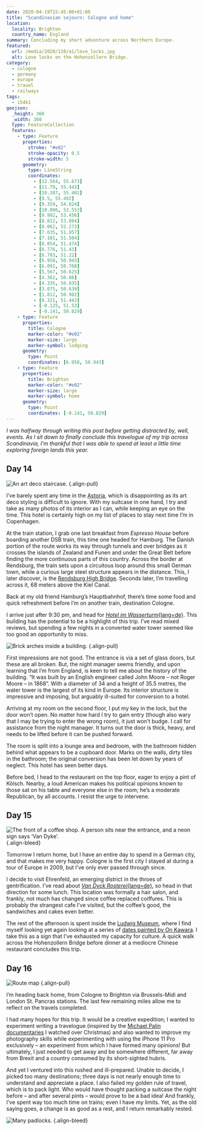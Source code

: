 ```yaml
---
date: 2020-04-19T15:45:00+01:00
title: "Scandinavian sojourn: Cologne and home"
location:
  locality: Brighton
  country_name: England
summary: Concluding my short adventure across Northern Europe.
featured:
  url: /media/2020/110/a1/love_locks.jpg
  alt: Love locks on the Hohenzollern Bridge.
category:
  - cologne
  - germany
  - europe
  - travel
  - railways
tags:
  - i54k1
geojson:
  _height: 360
  _width: 360
  type: FeatureCollection
  features:
    - type: Feature
      properties:
        stroke: "#e02"
        stroke-opacity: 0.5
        stroke-width: 5
      geometry:
        type: LineString
        coordinates:
          - [12.564, 55.673]
          - [11.79, 55.443]
          - [10.387, 55.402]
          - [9.5, 55.492]
          - [9.359, 54.824]
          - [10.006, 53.553]
          - [9.992, 53.456]
          - [8.812, 53.084]
          - [8.062, 52.273]
          - [7.635, 51.957]
          - [7.101, 51.504]
          - [6.854, 51.474]
          - [6.776, 51.43]
          - [6.793, 51.22]
          - [6.958, 50.943]
          - [6.091, 50.768]
          - [5.567, 50.625]
          - [4.362, 50.86]
          - [4.335, 50.835]
          - [3.075, 50.639]
          - [1.812, 50.902]
          - [0.321, 51.443]
          - [-0.125, 51.53]
          - [-0.141, 50.829]
    - type: Feature
      properties:
        title: Cologne
        marker-color: "#e02"
        marker-size: large
        marker-symbol: lodging
      geometry:
        type: Point
        coordinates: [6.958, 50.943]
    - type: Feature
      properties:
        title: Brighton
        marker-color: "#e02"
        marker-size: large
        marker-symbol: home
      geometry:
        type: Point
        coordinates: [-0.141, 50.829]
---
```


_I was halfway through writing this post before getting distracted by, well, events. As I sit down to finally conclude this travelogue of my trip across Scandinavia, I’m thankful that I was able to spend at least a little time exploring foreign lands this year._

## Day 14

![An art deco staircase.](/media/2020/110/a1/astoria_hotel.jpg "From the bright, refined interior of the Astoria Hotel…")
{.align-pull}

I’ve barely spent any time in the [Astoria][1], which is disappointing as its art deco styling is difficult to ignore. With my suitcase in one hand, I try and take as many photos of its interior as I can, while keeping an eye on the time. This hotel is certainly high on my list of places to stay next time I’m in Copenhagen.

At the train station, I grab one last breakfast from _Espresso House_ before boarding another DSB train, this time one headed for Hamburg. The Danish portion of the route works its way through tunnels and over bridges as it crosses the islands of Zealand and Funen and under the Great Belt before finding the more continuous parts of this country. Across the border at Rendsburg, the train sets upon a circuitous loop around this small German town, while a curious large steel structure appears in the distance. This, I later discover, is the [Rendsburg High Bridge][2]. Seconds later, I’m travelling across it, 68 meters above the Kiel Canal.

Back at my old friend Hamburg’s Hauptbahnhof, there’s time some food and quick refreshment before I’m on another train, destination Cologne.

I arrive just after 9:30 pm, and head for [_Hotel im Wasserturm_{lang=de}][3]. This building has the potential to be a highlight of this trip. I’ve read mixed reviews, but spending a few nights in a converted water tower seemed like too good an opportunity to miss.

![Brick arches inside a building.](/media/2020/110/a1/hotel_im_wasserturm.jpg "…to the dark, industrial vaults of *Hotel im Wasserturm*{lang=de}.")
{.align-pull}

First impressions are not good. The entrance is via a set of glass doors, but these are all broken. But, the night manager seems friendly, and upon learning that I’m from England, is keen to tell me about the history of the building. “It was built by an English engineer called John Moore – not Roger Moore – in 1868”. With a diameter of 34 and a height of 35.5 metres, the water tower is the largest of its kind in Europe. Its interior structure is impressive and imposing, but arguably ill-suited for conversion to a hotel.

Arriving at my room on the second floor, I put my key in the lock, but the door won’t open. No matter how hard I try to gain entry (though also wary that I may be trying to enter the wrong room), it just won’t budge. I call for assistance from the night manager. It turns out the door is thick, heavy, and needs to be lifted before it can be pushed forward.

The room is split into a lounge area and bedroom, with the bathroom hidden behind what appears to be a cupboard door. Marks on the walls, dirty tiles in the bathroom; the original conversion has been let down by years of neglect. This hotel has seen better days.

Before bed, I head to the restaurant on the top floor, eager to enjoy a pint of Kölsch. Nearby, a loud American makes his political opinions known to those sat on his table and everyone else in the room; he’s a moderate Republican, by all accounts. I resist the urge to intervene.

## Day 15

![The front of a coffee shop. A person sits near the entrance, and a neon sign says ‘Van Dyke’.](/media/2020/110/a1/van_dyck_rosterei.jpg "_Van Dyck Rosterei_{lang=de} in Ehrenfeld.")
{.align-bleed}

Tomorrow I return home, but I have an entire day to spend in a German city, and that makes me very happy. Cologne is the first city I stayed at during a tour of Europe in 2009, but I’ve only ever passed through since.

I decide to visit Ehrenfeld, an emerging district in the throes of gentrification. I’ve read about [_Van Dyck Rosterei_{lang=de}][4], so head in that direction for some lunch. This location was formally a hair salon, and frankly, not much has changed since coffee replaced coiffures. This is probably the strangest cafe I’ve visited, but the coffee’s good, the sandwiches and cakes even better.

The rest of the afternoon is spent inside the [Ludwig Museum][5], where I find myself looking yet again looking at a series of [dates painted by On Kawara][6]. I take this as a sign that I’ve exhausted my capacity for culture. A quick walk across the Hohenzollern Bridge before dinner at a mediocre Chinese restaurant concludes this trip.

## Day 16

![Route map](/media/2020/110/a1/route_map.png "Copenhagen to Brighton via Cologne.")
{.align-pull}

I’m heading back home, from Cologne to Brighton via Brussels-Midi and London St. Pancras stations. The last few remaining miles allow me to reflect on the travels completed.

I had many hopes for this trip. It would be a creative expedition; I wanted to experiment writing a travelogue (inspired by the [Michael Palin documentaries][7] I watched over Christmas) and also wanted to improve my photography skills while experimenting with using the iPhone 11 Pro exclusively – an experiment from which I have formed many opinions! But ultimately, I just needed to get away and be somewhere different, far away from Brexit and a country consumed by its short-sighted hubris.

And yet I ventured into this rushed and ill-prepared. Unable to decide, I picked too many destinations; three days is not nearly enough time to understand and appreciate a place. I also failed my golden rule of travel, which is to pack light. Who would have thought packing a suitcase the night before – and after several pints – would prove to be a bad idea! And frankly, I’ve spent way too much time on trains; even I have my limits. Yet, as the old saying goes, a change is as good as a rest, and I return remarkably rested.

![Many padlocks.](/media/2020/110/a1/love_locks.jpg "Love locks on the Hohenzollern Bridge.")
{.align-bleed}

[1]: https://www.brochner-hotels.dk/hotel-astoria/
[2]: https://en.wikipedia.org/wiki/Rendsburg_High_Bridge
[3]: https://www.hotel-im-wasserturm.de/en/
[4]: https://vandyckkaffee.de
[5]: https://www.museum-ludwig.de/en.html
[6]: https://uk.phaidon.com/agenda/art/articles/2014/july/14/on-kawaras-date-paintings-explained/
[7]: https://www.bbc.co.uk/programmes/b008n8yy
